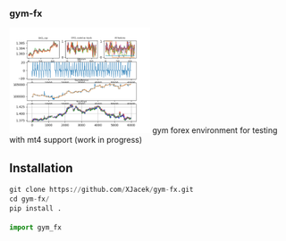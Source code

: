 
### gym-fx
<img src="doc/report.png" width="50%">
gym forex environment for testing with mt4 support (work in progress)

## Installation

```python
git clone https://github.com/XJacek/gym-fx.git
cd gym-fx/
pip install .

import gym_fx
```

